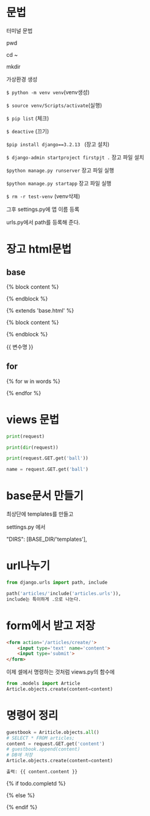 # 문법

터미널 문법

pwd

cd ~

mkdir



가상환경 생성

```$ python -m venv venv```(venv생성)

```$ source venv/Scripts/activate```(실행)

```$ pip list```   (체크)

```$ deactive```   (끄기)

`$pip install django==3.2.13 ` (장고 설치)

```$ django-admin startproject firstpjt .``` 장고 파일 설치

`$python manage.py runserver` 장고 파일 실행

`$python manage.py startapp` 장고 파일 실행

`$ rm -r test-venv` (venv삭제)



그후 settings.py에 앱 이름 등록

urls.py에서 path를 등록해 준다. 



# 장고 html문법

## base

{% block content %} 

{% endblock %}



{% extends 'base.html' %} 

{% block content %}

{% endblock %}



{{ 변수명 }}

## for

{% for w in words %}

{% endfor %}



# views 문법

```python
print(request)

print(dir(request))

print(request.GET.get('ball'))

name = request.GET.get('ball')
```



# base문서 만들기 

최상단에 templates를 만들고

settings.py 에서 

"DIRS": [BASE_DIR/'templates'],



# url나누기

```python
from django.urls import path, include

path('articles/'include('articles.urls')),
include는 특이하게 .으로 나눈다. 
```







# form에서 받고 저장

```html
<form action='/articles/create/'>
    <input type='text' name='content'>
    <input type='submit'>
</form>
```





이제 셀에서 명령하는 것처럼 views.py의 함수에 

```python
from .models import Article
Article.objects.create(content=content)
```

# 명령어 정리 

```python
guestbook = Ariticle.objects.all()
# SELECT * FROM articles;
content = request.GET.get('content')
# guestbook.append(content)
# DB에 저장
Article.objects.create(content=content)

출력: {{ content.content }}
```















{% if todo.completd %}



{% else %}



{% endif %}
